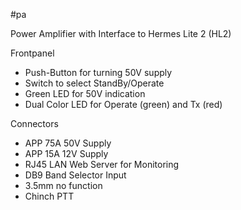 #pa

Power Amplifier with Interface to Hermes Lite 2 (HL2)

Frontpanel
- Push-Button for turning 50V supply
- Switch to select StandBy/Operate
- Green LED for 50V indication
- Dual Color LED for Operate (green) and Tx (red)

Connectors
- APP 75A 50V Supply
- APP 15A 12V Supply
- RJ45 LAN Web Server for Monitoring
- DB9 Band Selector Input
- 3.5mm no function
- Chinch PTT
